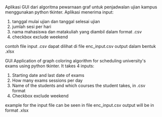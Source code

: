 Aplikasi GUI dari algoritma pewarnaan graf untuk penjadwalan ujian kampus menggunakan python tkinter.
Aplikasi menerima input: 
1. tanggal mulai ujian dan tanggal selesai ujian
2. jumlah sesi per hari
3. nama mahasiswa dan matakuliah yang diambil dalam format .csv
4. checkbox exclude weekend

contoh file input .csv dapat dilihat di file enc_input.csv
output dalam bentuk .xlsx

GUI Application of graph coloring algorithm for scheduling university's exams using python tkinter.
It takes 4 inputs:
1. Starting date and last date of exams
2. How many exams sessions per day
3. Name of the students and which courses the student takes, in .csv format
4. Checkbox exclude weekend

example for the input file can be seen in file enc_input.csv
output will be in format .xlsx


